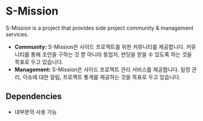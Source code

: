 # S-Mission

S-Mission is a project that provides side project community & management services.

* **Community:** S-Mission은 사이드 프로젝트를 위한 커뮤니티를 제공합니다. 커뮤니티를 통해 조언을 구하는 것 뿐 아니라 동업자, 펀딩을 받을 수 있도록 하는 것을 목표로 두고 있습니다.
* **Management:** S-Mission은 사이드 프로젝트 관리 서비스를 제공합니다. 일정 관리, 이슈에 대한 알림, 프로젝트 통계를 제공하는 것을 목표로 두고 있습니다.

## Dependencies

- 대부분의  사용 가능
